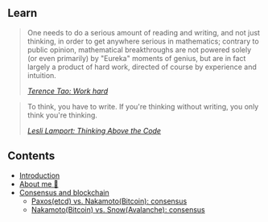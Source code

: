 ## Learn

> One needs to do a serious amount of reading and writing, and not just thinking, in order to get anywhere serious in mathematics; contrary to public opinion, mathematical breakthroughs are not powered solely (or even primarily) by "Eureka" moments of genius, but are in fact largely a product of hard work, directed of course by experience and intuition.
>
> [*Terence Tao: Work hard*](https://terrytao.wordpress.com/career-advice/work-hard/)

> To think, you have to write. If you're thinking without writing, you only think you're thinking.
>
> [*Lesli Lamport: Thinking Above the Code*](https://youtu.be/-4Yp3j_jk8Q)

## Contents

- [Introduction](index.html)
- [About me 👋](about-me.md)
- [Consensus and blockchain](./consensus-and-blockchain.md)
    - [Paxos(etcd) vs. Nakamoto(Bitcoin): consensus](./paxos-etcd-vs-nakamoto-bitcoin-consensus.md)
    - [Nakamoto(Bitcoin) vs. Snow(Avalanche): consensus](./nakamoto-bitcoin-vs-snow-avalanche-consensus.md)

